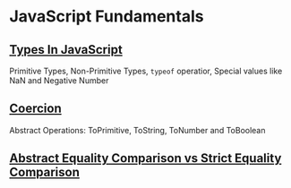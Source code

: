 # JavaScript Fundamentals

## [Types In JavaScript](types/README.md)

Primitive Types, Non-Primitive Types, `typeof` operatior, Special values like NaN and Negative Number

## [Coercion](coercion/README.md)

Abstract Operations: ToPrimitive, ToString, ToNumber and ToBoolean

## [Abstract Equality Comparison vs Strict Equality Comparison](abstract-equality-vs-strict-equality/README.md)
